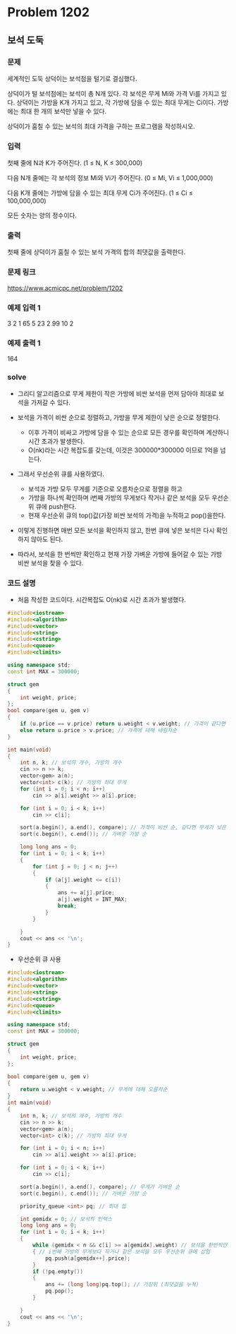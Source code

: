 # Problem 1202

## 보석 도둑

### 문제
세계적인 도둑 상덕이는 보석점을 털기로 결심했다.

상덕이가 털 보석점에는 보석이 총 N개 있다. 각 보석은 무게 Mi와 가격 Vi를 가지고 있다. 상덕이는 가방을 K개 가지고 있고, 각 가방에 담을 수 있는 최대 무게는 Ci이다. 가방에는 최대 한 개의 보석만 넣을 수 있다.

상덕이가 훔칠 수 있는 보석의 최대 가격을 구하는 프로그램을 작성하시오.

### 입력
첫째 줄에 N과 K가 주어진다. (1 ≤ N, K ≤ 300,000)

다음 N개 줄에는 각 보석의 정보 Mi와 Vi가 주어진다. (0 ≤ Mi, Vi ≤ 1,000,000)

다음 K개 줄에는 가방에 담을 수 있는 최대 무게 Ci가 주어진다. (1 ≤ Ci ≤ 100,000,000)

모든 숫자는 양의 정수이다.

### 출력
첫째 줄에 상덕이가 훔칠 수 있는 보석 가격의 합의 최댓값을 출력한다.

### 문제 링크
<https://www.acmicpc.net/problem/1202>

### 예제 입력 1
3 2
1 65
5 23
2 99
10
2

### 예제 출력 1
164

### solve
- 그리디 알고리즘으로 무게 제한이 작은 가방에 비싼 보석을 먼저 담아야 최대로 보석을 가져갈 수 있다.
- 보석을 가격이 비싼 순으로 정렬하고, 가방을 무게 제한이 낮은 순으로 정렬한다.
	- 이후 가격이 비싸고 가방에 담을 수 있는 순으로 모든 경우를 확인하며 계산하니 시간 초과가 발생한다.
	- O(nk)라는 시간 복잡도를 갖는데, 이것은 300000*300000 이므로 1억을 넘는다.

- 그래서 우선순위 큐를 사용하였다.
	- 보석과 가방 모두 무게를 기준으로 오름차순으로 정렬을 하고
	- 가방을 하나씩 확인하며 i번째 가방의 무게보다 작거나 같은 보석을 모두 우선순위 큐에 push한다.
	- 현재 우선순위 큐의 top()값(가장 비싼 보석의 가격)을 누적하고 pop()을한다.
- 이렇게 진행하면 매번 모든 보석을 확인하지 않고, 한번 큐에 넣은 보석은 다시 확인하지 않아도 된다.
- 따라서, 보석을 한 번씩만 확인하고 현재 가장 가벼운 가방에 들어갈 수 있는 가방 비싼 보석을 찾을 수 있다.

### 코드 설명
- 처음 작성한 코드이다. 시간복잡도 O(nk)로 시간 초과가 발생했다.
```C++
#include<iostream>
#include<algorithm>
#include<vector>
#include<string>
#include<cstring>
#include<queue>
#include<climits>

using namespace std;
const int MAX = 300000;

struct gem
{
	int weight, price;
};
bool compare(gem u, gem v)
{
	if (u.price == v.price) return u.weight < v.weight; // 가격이 같다면 무게가 작은 순서로
	else return u.price > v.price; // 가격에 대해 내림차순
}

int main(void)
{
	int n, k; // 보석의 개수, 가방의 개수
	cin >> n >> k;
	vector<gem> a(n);
	vector<int> c(k); // 가방의 최대 무게
	for (int i = 0; i < n; i++)
		cin >> a[i].weight >> a[i].price;

	for (int i = 0; i < k; i++)
		cin >> c[i];

	sort(a.begin(), a.end(), compare); // 가격이 비싼 순, 같다면 무게가 낮은 순
	sort(c.begin(), c.end()); // 가벼운 가방 순

	long long ans = 0;
	for (int i = 0; i < k; i++)
	{
		for (int j = 0; j < n; j++)
		{
			if (a[j].weight <= c[i])
			{
				ans += a[j].price;
				a[j].weight = INT_MAX;
				break;
			}
		}

	}
	cout << ans << '\n';
}

```

- 우선순위 큐 사용
```C++
#include<iostream>
#include<algorithm>
#include<vector>
#include<string>
#include<cstring>
#include<queue>
#include<climits>

using namespace std;
const int MAX = 300000;

struct gem
{
	int weight, price;
};

bool compare(gem u, gem v)
{
	return u.weight < v.weight; // 무게에 대해 오름차순
}
int main(void)
{
	int n, k; // 보석의 개수, 가방의 개수
	cin >> n >> k;
	vector<gem> a(n);
	vector<int> c(k); // 가방의 최대 무게

	for (int i = 0; i < n; i++)
		cin >> a[i].weight >> a[i].price;

	for (int i = 0; i < k; i++)
		cin >> c[i];

	sort(a.begin(), a.end(), compare); // 무게가 가벼운 순
	sort(c.begin(), c.end()); // 가벼운 가방 순

	priority_queue <int> pq; // 최대 힙

	int gemidx = 0; // 보석의 인덱스
	long long ans = 0;
	for (int i = 0; i < k; i++)
	{
		while (gemidx < n && c[i] >= a[gemidx].weight) // 보석을 한번씩만 확인하기 위해 gemidx사용
		{ // i번째 가방의 무게보다 작거나 같은 보석을 모두 우선순위 큐에 삽입
			pq.push(a[gemidx++].price);
		}
		if (!pq.empty())
		{
			ans += (long long)pq.top(); // 가장위 (최댓값을 누적)
			pq.pop();
		}

	}
	cout << ans << '\n';
}
```
